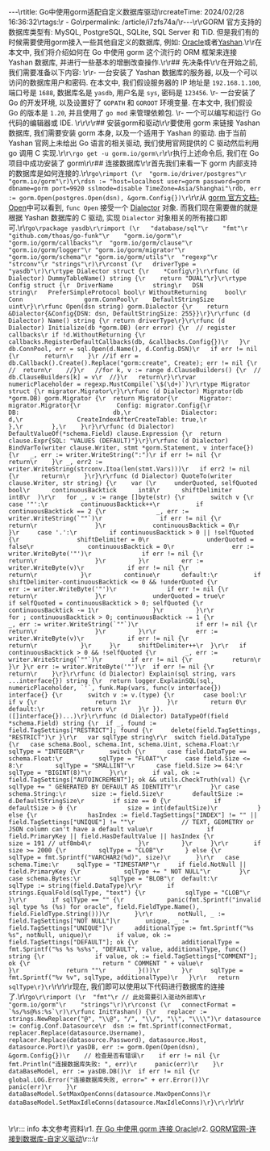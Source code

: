 ---\rtitle: Go中使用gorm适配自定义数据库驱动\rcreateTime: 2024/02/28 16:36:32\rtags:\r  - Go\rpermalink: /article/i7zfs74a/\r---\r\rGORM 官方支持的数据库类型有: MySQL, PostgreSQL, SQLite, SQL Server 和 TiD. 但是我们有的时候需要使用gorm接入一些其他自定义的数据库, 例如: [Oracle](https://www.oracle.com/)或者[Yashan](https://yashandb.com/).\r\r在本文中, 我们将介绍如何在 Go 中使用 gorm 这个流行的 ORM 框架来连接 Yashan 数据库, 并进行一些基本的增删改查操作.\r\r## 先决条件\r\r在开始之前, 我们需要准备以下内容: \r\r- 一台安装了 Yashan 数据库的服务器, 以及一个可以访问的数据库用户和密码. 在本文中, 我们假设服务器的 IP 地址是 `192.168.1.100`, 端口号是 `1688`, 数据库名是 `yasdb`, 用户名是 `sys`, 密码是 `123456`. \r- 一台安装了 Go 的开发环境, 以及设置好了 `GOPATH` 和 `GOROOT` 环境变量. 在本文中, 我们假设 Go 的版本是 `1.20`, 并且使用了 `go mod` 来管理依赖包. \r- 一个可以编写和运行 Go 代码的编辑器或 IDE. \r\r\r\r## 安装gorm和驱动\r\r要使用 gorm 来链接 Yashan 数据库, 我们需要安装 gorm 本身, 以及一个适用于 Yashan 的驱动. 由于当前 Yashan 官网上未给出 Go 语言的相关驱动, 我们使用官网提供的 C 驱动然后利用 go 调用 C 实现.\r\r```\rgo get -u gorm.io/gorm\r```\r\r执行上述命令后, 我们在 Go 项目中成功安装了 gorm\r\r## 连接数据库\r\r首先我们来看一下 gorm 内部支持的数据库是如何连接的.\r\r```go\rimport (\r  "gorm.io/driver/postgres"\r  "gorm.io/gorm"\r)\r\rdsn := "host=localhost user=gorm password=gorm dbname=gorm port=9920 sslmode=disable TimeZone=Asia/Shanghai"\rdb, err := gorm.Open(postgres.Open(dsn), &gorm.Config{})\r```\r\r从 [gorm 官方文档-Open](https://pkg.go.dev/gorm.io/gorm@v1.25.7#Open)中可以看到, `func Open` 接受一个 [Dialector](https://pkg.go.dev/gorm.io/gorm@v1.25.7#Dialector) 对象. 而我们现在需要做的就是根据 Yashan 数据库的 C 驱动, 实现 `Dialector` 对象相关的所有接口即可.\r\r```go\rpackage yasdb\r\rimport (\r	"database/sql"\r	"fmt"\r	"github.com/thoas/go-funk"\r	"gorm.io/gorm"\r	"gorm.io/gorm/callbacks"\r	"gorm.io/gorm/clause"\r	"gorm.io/gorm/logger"\r	"gorm.io/gorm/migrator"\r	"gorm.io/gorm/schema"\r	"gorm.io/gorm/utils"\r	"regexp"\r	"strconv"\r	"strings"\r)\r\rconst (\r	driverType = "yasdb"\r)\r\rtype Dialector struct {\r	*Config\r}\r\rfunc (d Dialector) DummyTableName() string {\r	return "DUAL"\r}\r\rtype Config struct {\r	DriverName           string\r	DSN                  string\r	PreferSimpleProtocol bool\r	WithoutReturning     bool\r	Conn                 gorm.ConnPool\r	DefaultStringSize    uint\r}\r\rfunc Open(dsn string) gorm.Dialector {\r	return &Dialector{&Config{DSN: dsn, DefaultStringSize: 255}}\r}\r\rfunc (d Dialector) Name() string {\r	return driverType\r}\r\rfunc (d Dialector) Initialize(db *gorm.DB) (err error) {\r	// register callbacks\r	if !d.WithoutReturning {\r		callbacks.RegisterDefaultCallbacks(db, &callbacks.Config{})\r	}\r	db.ConnPool, err = sql.Open(d.Name(), d.Config.DSN)\r	if err != nil {\r		return\r	}\r	//if err = db.Callback().Create().Replace("gorm:create", Create); err != nil {\r	//	return\r	//}\r	//for k, v := range d.ClauseBuilders() {\r	//	db.ClauseBuilders[k] = v\r	//}\r	return\r}\r\rvar numericPlaceholder = regexp.MustCompile(`\$(\d+)`)\r\rtype Migrator struct {\r	migrator.Migrator\r}\r\rfunc (d Dialector) Migrator(db *gorm.DB) gorm.Migrator {\r	return Migrator{\r		Migrator: migrator.Migrator{\r			Config: migrator.Config{\r				DB:                          db,\r				Dialector:                   d,\r				CreateIndexAfterCreateTable: true,\r			},\r		},\r	}\r}\r\rfunc (d Dialector) DefaultValueOf(*schema.Field) clause.Expression {\r	return clause.Expr{SQL: "VALUES (DEFAULT)"}\r}\r\rfunc (d Dialector) BindVarTo(writer clause.Writer, stmt *gorm.Statement, v interface{}) {\r	_, err := writer.WriteString(":")\r	if err != nil {\r		return\r	}\r	_, err2 := writer.WriteString(strconv.Itoa(len(stmt.Vars)))\r	if err2 != nil {\r		return\r	}\r}\r\rfunc (d Dialector) QuoteTo(writer clause.Writer, str string) {\r	var (\r		underQuoted, selfQuoted bool\r		continuousBacktick      int8\r		shiftDelimiter          int8\r	)\r\r	for _, v := range []byte(str) {\r		switch v {\r		case '"':\r			continuousBacktick++\r			if continuousBacktick == 2 {\r				_, err := writer.WriteString(`""`)\r				if err != nil {\r					return\r				}\r				continuousBacktick = 0\r			}\r		case '.':\r			if continuousBacktick > 0 || !selfQuoted {\r				shiftDelimiter = 0\r				underQuoted = false\r				continuousBacktick = 0\r				err := writer.WriteByte('"')\r				if err != nil {\r					return\r				}\r			}\r			err := writer.WriteByte(v)\r			if err != nil {\r				return\r			}\r			continue\r		default:\r			if shiftDelimiter-continuousBacktick <= 0 && !underQuoted {\r				err := writer.WriteByte('"')\r				if err != nil {\r					return\r				}\r				underQuoted = true\r				if selfQuoted = continuousBacktick > 0; selfQuoted {\r					continuousBacktick -= 1\r				}\r			}\r\r			for ; continuousBacktick > 0; continuousBacktick -= 1 {\r				_, err := writer.WriteString(`""`)\r				if err != nil {\r					return\r				}\r			}\r\r			err := writer.WriteByte(v)\r			if err != nil {\r				return\r			}\r		}\r		shiftDelimiter++\r	}\r\r	if continuousBacktick > 0 && !selfQuoted {\r		_, err := writer.WriteString(`""`)\r		if err != nil {\r			return\r		}\r	}\r	err := writer.WriteByte('"')\r	if err != nil {\r		return\r	}\r}\r\rfunc (d Dialector) Explain(sql string, vars ...interface{}) string {\r	return logger.ExplainSQL(sql, numericPlaceholder, `'`, funk.Map(vars, func(v interface{}) interface{} {\r		switch v := v.(type) {\r		case bool:\r			if v {\r				return 1\r			}\r			return 0\r		default:\r			return v\r		}\r	}).([]interface{})...)\r}\r\rfunc (d Dialector) DataTypeOf(field *schema.Field) string {\r	if _, found := field.TagSettings["RESTRICT"]; found {\r		delete(field.TagSettings, "RESTRICT")\r	}\r\r	var sqlType string\r\r	switch field.DataType {\r	case schema.Bool, schema.Int, schema.Uint, schema.Float:\r		sqlType = "INTEGER"\r		switch {\r		case field.DataType == schema.Float:\r			sqlType = "FLOAT"\r		case field.Size <= 8:\r			sqlType = "SMALLINT"\r		case field.Size >= 64:\r			sqlType = "BIGINT(8)"\r		}\r\r		if val, ok := field.TagSettings["AUTOINCREMENT"]; ok && utils.CheckTruth(val) {\r			sqlType += " GENERATED BY DEFAULT AS IDENTITY"\r		}\r	case schema.String:\r		size := field.Size\r		defaultSize := d.DefaultStringSize\r		if size == 0 {\r			if defaultSize > 0 {\r				size = int(defaultSize)\r			} else {\r				hasIndex := field.TagSettings["INDEX"] != "" || field.TagSettings["UNIQUE"] != ""\r				// TEXT, GEOMETRY or JSON column can't have a default value\r				if field.PrimaryKey || field.HasDefaultValue || hasIndex {\r					size = 191 // utf8mb4\r				}\r			}\r		}\r\r		if size >= 2000 {\r			sqlType = "CLOB"\r		} else {\r			sqlType = fmt.Sprintf("VARCHAR2(%d)", size)\r		}\r\r	case schema.Time:\r		sqlType = "TIMESTAMP"\r		if field.NotNull || field.PrimaryKey {\r			sqlType += " NOT NULL"\r		}\r	case schema.Bytes:\r		sqlType = "BLOB"\r	default:\r		sqlType := string(field.DataType)\r\r		if strings.EqualFold(sqlType, "text") {\r			sqlType = "CLOB"\r		}\r\r		if sqlType == "" {\r			panic(fmt.Sprintf("invalid sql type %s (%s) for oracle", field.FieldType.Name(), field.FieldType.String()))\r		}\r\r		notNull, _ := field.TagSettings["NOT NULL"]\r		unique, _ := field.TagSettings["UNIQUE"]\r		additionalType := fmt.Sprintf("%s %s", notNull, unique)\r		if value, ok := field.TagSettings["DEFAULT"]; ok {\r			additionalType = fmt.Sprintf("%s %s %s%s", "DEFAULT", value, additionalType, func() string {\r				if value, ok := field.TagSettings["COMMENT"]; ok {\r					return " COMMENT " + value\r				}\r				return ""\r			}())\r		}\r		sqlType = fmt.Sprintf("%v %v", sqlType, additionalType)\r	}\r\r	return sqlType\r}\r```\r\r\r\r现在, 我们即可以使用以下代码进行数据库的连接了.\r\r```go\r\rimport (\r	"fmt"\r	// 此处需要引入驱动外部库\r	"gorm.io/gorm"\r	"strings"\r)\r\rconst (\r	connectFormat = `%s/%s@%s:%s`\r)\r\rfunc InitYashan() {\r	replacer := strings.NewReplacer("@", "\\@", "/", "\\/", "\\", "\\\\")\r	datasource := config.Conf.Datasource\r	dsn := fmt.Sprintf(connectFormat, replacer.Replace(datasource.Username), replacer.Replace(datasource.Password), datasource.Host, datasource.Port)\r	yasDB, err := gorm.Open(Open(dsn), &gorm.Config{})\r	// 检查是否有错误\r	if err != nil {\r		fmt.Println("连接数据库失败: ", err)\r		panic(err)\r	}\r	dataBaseModel, err := yasDB.DB()\r	if err != nil {\r		global.LOG.Error("连接数据库失败, error=" + err.Error())\r		panic(err)\r	}\r	dataBaseModel.SetMaxOpenConns(datasource.MaxOpenConns)\r	dataBaseModel.SetMaxIdleConns(datasource.MaxIdleConns)\r}\r\r```\r\r\r<br /><br /><br />\r\r::: info 本文参考资料\r1. [在 Go 中使用 gorm 连接 Oracle](https://www.sjkjc.com/posts/Go-gorm-oracle/)\r2. [GORM官网-连接到数据库-自定义驱动](https://gorm.io/zh_CN/docs/connecting_to_the_database.html)\r:::\r